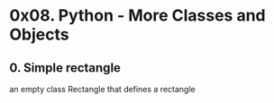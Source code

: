 # 0x08. Python - More Classes and Objects
## 0. Simple rectangle
an empty class Rectangle that defines a rectangle
